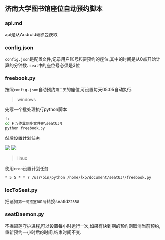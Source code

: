 ## 济南大学图书馆座位自动预约脚本

### api.md
api是从Android端抓包获取

### config.json
`config.json`是配置文件,记录用户账号和要预约的座位,其中的时间是从0点开始计算的分钟数.
`seat`中的座位号必须是3位

### freebook.py
按照`config.json`自动预约`第二天`的座位,可设置每天05:05自动执行.

>windows

先写一个批处理执行python脚本

```bat
f:
cd F:\作业同步文件夹\seatUJN
python freebook.py
```

然后设置计划任务

![](http://p1f1jwe7c.bkt.clouddn.com/18-1-22/42094914.jpg)
![](http://p1f1jwe7c.bkt.clouddn.com/18-1-22/69343034.jpg)

>linux

使用`cron`设置计划任务
```
* 5 5 * * ? /usr/bin/python /home/lxp/document/seatUJN/freebook.py
```

### locToSeat.py
把诸如`第一阅览室001号`转换seatId`22558`

### seatDaemon.py
不摇碧莲守护进程,可以设置每小时运行一次,如果有快到期的预约则取消当前预约,重新预约一小时后的时间,结束时间不变.







